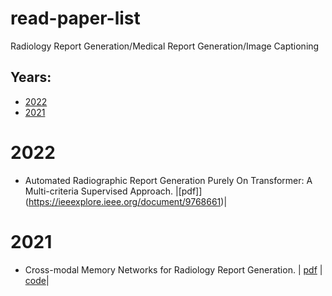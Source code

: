 # read-paper-list
Radiology Report Generation/Medical Report Generation/Image Captioning

## Years:
* [2022](#2022) 
* [2021](#2021)


# **2022** <div id="2022"></div>
* Automated Radiographic Report Generation Purely On Transformer: A Multi-criteria Supervised Approach. |[pdf]](https://ieeexplore.ieee.org/document/9768661)|

# **2021** <div id="2021"></div>
* Cross-modal Memory Networks for Radiology Report Generation. | [pdf](https://aclanthology.org/2021.acl-long.459.pdf) | [code](https://github.com/cuhksz-nlp/r2gencmn)| 
